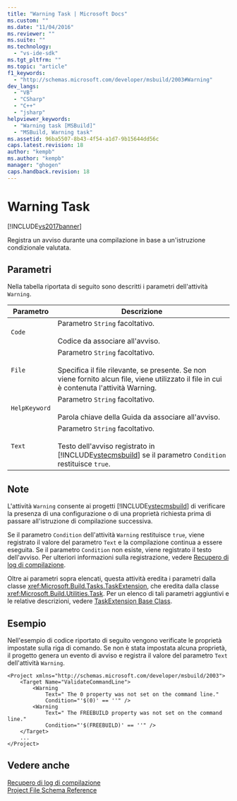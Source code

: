 ```yaml
---
title: "Warning Task | Microsoft Docs"
ms.custom: ""
ms.date: "11/04/2016"
ms.reviewer: ""
ms.suite: ""
ms.technology: 
  - "vs-ide-sdk"
ms.tgt_pltfrm: ""
ms.topic: "article"
f1_keywords: 
  - "http://schemas.microsoft.com/developer/msbuild/2003#Warning"
dev_langs: 
  - "VB"
  - "CSharp"
  - "C++"
  - "jsharp"
helpviewer_keywords: 
  - "Warning task [MSBuild]"
  - "MSBuild, Warning task"
ms.assetid: 96ba5507-8b43-4f54-a1d7-9b15644dd56c
caps.latest.revision: 18
author: "kempb"
ms.author: "kempb"
manager: "ghogen"
caps.handback.revision: 18
---
```

# Warning Task
[!INCLUDE[vs2017banner](../code-quality/includes/vs2017banner.md)]

Registra un avviso durante una compilazione in base a un'istruzione condizionale valutata.  
  
## Parametri  
 Nella tabella riportata di seguito sono descritti i parametri dell'attività `Warning`.  
  
|Parametro|Descrizione|  
|---------------|-----------------|  
|`Code`|Parametro `String` facoltativo.<br /><br /> Codice da associare all'avviso.|  
|`File`|Parametro `String` facoltativo.<br /><br /> Specifica il file rilevante, se presente.  Se non viene fornito alcun file, viene utilizzato il file in cui è contenuta l'attività Warning.|  
|`HelpKeyword`|Parametro `String` facoltativo.<br /><br /> Parola chiave della Guida da associare all'avviso.|  
|`Text`|Parametro `String` facoltativo.<br /><br /> Testo dell'avviso registrato in [!INCLUDE[vstecmsbuild](../extensibility/internals/includes/vstecmsbuild_md.md)] se il parametro `Condition` restituisce `true`.|  
  
## Note  
 L'attività `Warning` consente ai progetti [!INCLUDE[vstecmsbuild](../extensibility/internals/includes/vstecmsbuild_md.md)] di verificare la presenza di una configurazione o di una proprietà richiesta prima di passare all'istruzione di compilazione successiva.  
  
 Se il parametro `Condition` dell'attività `Warning` restituisce `true`, viene registrato il valore del parametro `Text` e la compilazione continua a essere eseguita.  Se il parametro `Condition` non esiste, viene registrato il testo dell'avviso.  Per ulteriori informazioni sulla registrazione, vedere [Recupero di log di compilazione](../msbuild/obtaining-build-logs-with-msbuild.md).  
  
 Oltre ai parametri sopra elencati, questa attività eredita i parametri dalla classe <xref:Microsoft.Build.Tasks.TaskExtension>, che eredita dalla classe <xref:Microsoft.Build.Utilities.Task>.  Per un elenco di tali parametri aggiuntivi e le relative descrizioni, vedere [TaskExtension Base Class](../msbuild/taskextension-base-class.md).  
  
## Esempio  
 Nell'esempio di codice riportato di seguito vengono verificate le proprietà impostate sulla riga di comando.  Se non è stata impostata alcuna proprietà, il progetto genera un evento di avviso e registra il valore del parametro `Text` dell'attività `Warning`.  
  
```  
<Project xmlns="http://schemas.microsoft.com/developer/msbuild/2003">  
    <Target Name="ValidateCommandLine">  
        <Warning  
            Text=" The 0 property was not set on the command line."  
            Condition="'$(0)' == ''" />  
        <Warning  
            Text=" The FREEBUILD property was not set on the command line."  
            Condition="'$(FREEBUILD)' == ''" />  
    </Target>  
    ...  
</Project>  
```  
  
## Vedere anche  
 [Recupero di log di compilazione](../msbuild/obtaining-build-logs-with-msbuild.md)   
 [Project File Schema Reference](../msbuild/msbuild-project-file-schema-reference.md)
